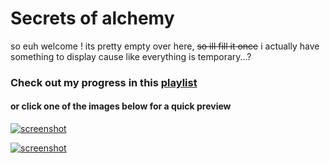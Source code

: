 # Secrets of alchemy

so euh welcome !
its pretty empty over here, ~~so ill fill it once~~ i actually have something to display cause like everything is temporary...?

### Check out my progress in this [playlist](https://www.youtube.com/playlist?list=PLNxVXZbfqZ5r237mJioA5_soMyxiqu2p7)

#### or click one of the images below for a quick preview

[![screenshot](https://img.youtube.com/vi/hRDpx66OD3Y/0.jpg)](https://www.youtube.com/watch?v=hRDpx66OD3Y)

[![screenshot](https://img.youtube.com/vi/uGZNcG8zLCk/0.jpg)](https://www.youtube.com/watch?v=uGZNcG8zLCk)

